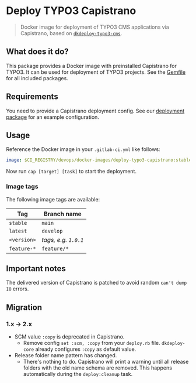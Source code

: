# Deploy TYPO3 Capistrano

> Docker image for deployment of TYPO3 CMS applications via Capistrano, based on
> [`dkdeploy-typo3-cms`][4].

## What does it do?

This package provides a Docker image with preinstalled Capistrano for TYPO3.
It can be used for deployment of TYPO3 projects. See the [Gemfile](Gemfile)
for all included packages.

## Requirements

You need to provide a Capistrano deployment config. See our [deployment package][1]
for an example configuration.

## Usage

Reference the Docker image in your `.gitlab-ci.yml` like follows:

```yaml
image: $CI_REGISTRY/devops/docker-images/deploy-typo3-capistrano:stable
```

Now run `cap [target] [task]` to start the deployment.

### Image tags

The following image tags are available:

| Tag         | Branch name          |
|-------------|----------------------|
| `stable`    | `main`               |
| `latest`    | `develop`            |
| `<version>` | _tags, e.g. `1.0.1`_ |
| `feature-*` | `feature/*`          |

## Important notes

The delivered version of Capistrano is patched to avoid random `can't dump IO`
errors.

## Migration

### 1.x → 2.x

* SCM value `:copy` is deprecated in Capistrano.
  - Remove config `set :scm, :copy` from your `deploy.rb` file. `dkdeploy-core`
    already configures `:copy` as default value.
* Release folder name pattern has changed.
  - There's nothing to do. Capistrano will print a warning until all release
    folders with the old name schema are removed. This happens automatically
    during the `deploy:cleanup` task.

[1]: https://gitlab.321.works/DevOps/templates/backend/deployment
[2]: https://gitlab.321.works/DevOps/docker-images/deploy-typo3-capistrano/-/merge_requests/2
[3]: https://hub.docker.com/r/cpsit/deploy-typo3-capistrano
[4]: https://github.com/dkdeploy/dkdeploy-typo3-cms
